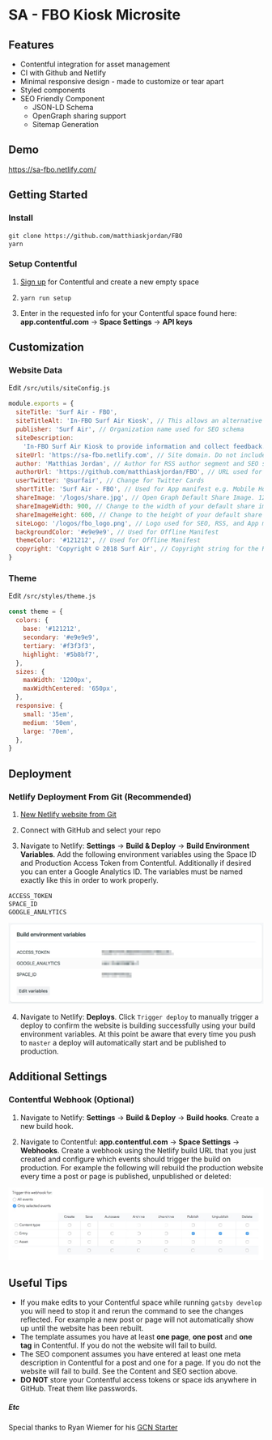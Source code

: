 # SA - FBO Kiosk Microsite

## Features

* Contentful integration for asset management
* CI with Github and Netlify
* Minimal responsive design - made to customize or tear apart
* Styled components
* SEO Friendly Component
  * JSON-LD Schema
  * OpenGraph sharing support
  * Sitemap Generation

## Demo

https://sa-fbo.netlify.com/

## Getting Started

### Install

```
git clone https://github.com/matthiaskjordan/FBO
yarn
```

### Setup Contentful

1.  [Sign up](https://www.contentful.com/sign-up/) for Contentful and create a new empty space

2.  `yarn run setup`

3.  Enter in the requested info for your Contentful space found here: **app.contentful.com** → **Space Settings** → **API keys**

## Customization

### Website Data

Edit `/src/utils/siteConfig.js`

```js
module.exports = {
  siteTitle: 'Surf Air - FBO',
  siteTitleAlt: 'In-FBO Surf Air Kiosk', // This allows an alternative site title for SEO schema.
  publisher: 'Surf Air', // Organization name used for SEO schema
  siteDescription:
    'In-FBO Surf Air Kiosk to provide information and collect feedback.',
  siteUrl: 'https://sa-fbo.netlify.com', // Site domain. Do not include a trailing slash! If you wish to use a path prefix you can read more about that here: https://www.gatsbyjs.org/docs/path-prefix/
  author: 'Matthias Jordan', // Author for RSS author segment and SEO schema
  authorUrl: 'https://github.com/matthiaskjordan/FBO', // URL used for author and publisher schema, can be a social profile or other personal site
  userTwitter: '@surfair', // Change for Twitter Cards
  shortTitle: 'Surf Air - FBO', // Used for App manifest e.g. Mobile Home Screen
  shareImage: '/logos/share.jpg', // Open Graph Default Share Image. 1200x1200 is recommended
  shareImageWidth: 900, // Change to the width of your default share image
  shareImageHeight: 600, // Change to the height of your default share image
  siteLogo: '/logos/fbo_logo.png', // Logo used for SEO, RSS, and App manifest
  backgroundColor: '#e9e9e9', // Used for Offline Manifest
  themeColor: '#121212', // Used for Offline Manifest
  copyright: 'Copyright © 2018 Surf Air', // Copyright string for the RSS feed
}

```

### Theme

Edit `/src/styles/theme.js`

```js
const theme = {
  colors: {
    base: '#121212',
    secondary: '#e9e9e9',
    tertiary: '#f3f3f3',
    highlight: '#5b8bf7',
  },
  sizes: {
    maxWidth: '1200px',
    maxWidthCentered: '650px',
  },
  responsive: {
    small: '35em',
    medium: '50em',
    large: '70em',
  },
}
```

## Deployment

### Netlify Deployment From Git (Recommended)

1.  [New Netlify website from Git](https://app.netlify.com/start)

2.  Connect with GitHub and select your repo

3.  Navigate to Netlify: **Settings** → **Build & Deploy** → **Build Environment Variables**. Add the following environment variables using the Space ID and Production Access Token from Contentful. Additionally if desired you can enter a Google Analytics ID. The variables must be named exactly like this in order to work properly.

```
ACCESS_TOKEN
SPACE_ID
GOOGLE_ANALYTICS
```

![](screenshots/netlify-build-environment-variables.jpg)

4.  Navigate to Netlify: **Deploys**. Click `Trigger deploy` to manually trigger a deploy to confirm the website is building successfully using your build environment variables. At this point be aware that every time you push to `master` a deploy will automatically start and be published to production.

## Additional Settings

### Contentful Webhook (Optional)

1.  Navigate to Netlify:
    **Settings** → **Build & Deploy** → **Build hooks**.
    Create a new build hook.

2.  Navigate to Contentful:
    **app.contentful.com** → **Space Settings** → **Webhooks**. Create a webhook using the Netlify build URL that you just created
    and configure which events should trigger the build on production. For example the following will rebuild the production website every time a post or page is published, unpublished or deleted:

![](screenshots/contentful-webhook-selected-events.jpg)

## Useful Tips

* If you make edits to your Contentful space while running `gatsby develop` you will need to stop it and rerun the command to see the changes reflected. For example a new post or page will not automatically show up until the website has been rebuilt.
* The template assumes you have at least **one page**, **one post** and **one tag** in Contentful. If you do not the website will fail to build.
* The SEO component assumes you have entered at least one meta description in Contentful for a post and one for a page. If you do not the website will fail to build. See the Content and SEO section above.
* **DO NOT** store your Contentful access tokens or space ids anywhere in GitHub. Treat them like passwords.

##### Etc
Special thanks to Ryan Wiemer for his [GCN Starter](https://github.com/ryanwiemer/gatsby-starter-gcn.git)
